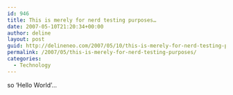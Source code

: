 ```yaml
---
id: 946
title: This is merely for nerd testing purposes…
date: 2007-05-10T21:20:34+00:00
author: deline
layout: post
guid: http://delineneo.com/2007/05/10/this-is-merely-for-nerd-testing-purposes/
permalink: /2007/05/this-is-merely-for-nerd-testing-purposes/
categories:
  - Technology
---
```

so &#8216;Hello World&#8217;&#8230;
